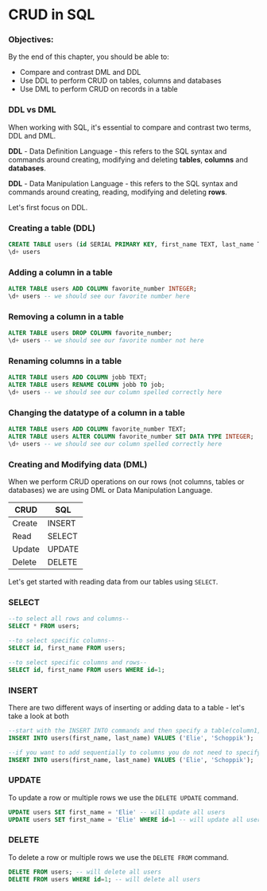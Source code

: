 # CRUD in SQL

### Objectives:

By the end of this chapter, you should be able to:

- Compare and contrast DML and DDL
- Use DDL to perform CRUD on tables, columns and databases
- Use DML to perform CRUD on records in a table

### DDL vs DML

When working with SQL, it's essential to compare and contrast two terms, DDL and DML.

**DDL** - Data Definition Language - this refers to the SQL syntax and commands around creating, modifying and deleting **tables**, **columns** and **databases**.

**DDL** - Data Manipulation Language - this refers to the SQL syntax and commands around creating, reading, modifying and deleting **rows**.

Let's first focus on DDL.

### Creating a table (DDL)

```sql
CREATE TABLE users (id SERIAL PRIMARY KEY, first_name TEXT, last_name TEXT);
\d+ users
```

### Adding a column in a table

```sql
ALTER TABLE users ADD COLUMN favorite_number INTEGER; 
\d+ users -- we should see our favorite number here
```

### Removing a column in a table

```sql
ALTER TABLE users DROP COLUMN favorite_number; 
\d+ users -- we should see our favorite number not here
```

### Renaming columns in a table

```sql
ALTER TABLE users ADD COLUMN jobb TEXT; 
ALTER TABLE users RENAME COLUMN jobb TO job; 
\d+ users -- we should see our column spelled correctly here
```

### Changing the datatype of a column in a table

```sql
ALTER TABLE users ADD COLUMN favorite_number TEXT; 
ALTER TABLE users ALTER COLUMN favorite_number SET DATA TYPE INTEGER; 
\d+ users -- we should see our column spelled correctly here
```

### Creating and Modifying data (DML)

When we perform CRUD operations on our rows (not columns, tables or databases) we are using DML or Data Manipulation Language. 

| CRUD  | SQL  |
|---|---|
| Create  | INSERT  |
| Read  | SELECT  |
| Update  |  UPDATE  |
| Delete  |  DELETE  |

Let's get started with reading data from our tables using `SELECT`.

### SELECT

```sql
--to select all rows and columns--
SELECT * FROM users;

--to select specific columns--
SELECT id, first_name FROM users;

--to select specific columns and rows--
SELECT id, first_name FROM users WHERE id=1;
```

### INSERT

There are two different ways of inserting or adding data to a table - let's take a look at both

```sql
--start with the INSERT INTO commands and then specify a table(column1, column2, ...) and VALUES for each column.
INSERT INTO users(first_name, last_name) VALUES ('Elie', 'Schoppik');

--if you want to add sequentially to columns you do not need to specify the first portion-- 
INSERT INTO users(first_name, last_name) VALUES ('Elie', 'Schoppik');
```

### UPDATE

To update a row or multiple rows we use the `DELETE UPDATE` command.

```sql
UPDATE users SET first_name = 'Elie' -- will update all users
UPDATE users SET first_name = 'Elie' WHERE id=1 -- will update all users
```

### DELETE

To delete a row or multiple rows we use the `DELETE FROM` command.

```sql
DELETE FROM users; -- will delete all users
DELETE FROM users WHERE id=1; -- will delete all users
```


